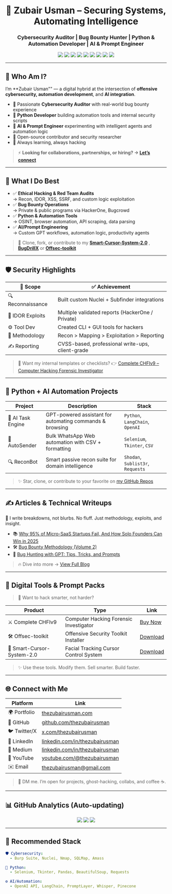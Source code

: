 <h1 align="center">🚀 Zubair Usman – Securing Systems, Automating Intelligence</h1>
<h3 align="center">Cybersecurity Auditor | Bug Bounty Hunter | Python & Automation Developer | AI & Prompt Engineer</h3>

<p align="center">
  <a href="https://github.com/thezubairusman"><img src="https://img.shields.io/github/followers/thezubairusman?label=Follow&style=social" /></a>
  <a href="https://linkedin.com/in/thezubairusman"><img src="https://img.shields.io/badge/LinkedIn-Connect-blue?logo=linkedin" /></a>
  <a href="https://medium.com/@thezubairusman"><img src="https://img.shields.io/badge/Medium-Read_My_Articles-black?logo=medium" /></a>
  <a href="https://x.com/thezubairusman"><img src="https://img.shields.io/twitter/follow/thezubairusman?style=social" /></a>
  <a href="https://discord.gg/pPJaxbSs"><img src="https://img.shields.io/badge/Discord-Join_Community-5865F2?logo=discord&logoColor=white" /></a>
  <a href="https://youtube.com/@thezubairusman"><img src="https://img.shields.io/badge/YouTube-Subscribe-red?logo=youtube&logoColor=white" /></a>
  <a href="https://thezubairusman.gumroad.com/"><img src="https://img.shields.io/badge/Gumroad-Shop_My_Tools-ff69b4?logo=gumroad" /></a>
  <a href="mailto:zus3cu@email.com"><img src="https://img.shields.io/badge/Email-Contact_Me-red?logo=gmail" /></a>
  <a href="https://whatsapp.com/channel/0029VahEpDoGZNCjNV0vXF1B"><img src="https://img.shields.io/badge/WhatsApp-Join_My_Channel-25D366?logo=whatsapp&logoColor=white" />
</a>

</p>

---

## 🧠 Who Am I?

I’m **Zubair Usman"" — a digital hybrid at the intersection of **offensive cybersecurity, automation development**, and **AI integration**.

- 🔐 Passionate **Cybersecurity Auditor** with real-world bug bounty experience  
- 🐍 **Python Developer** building automation tools and internal security scripts  
- 🤖 **AI & Prompt Engineer** experimenting with intelligent agents and automation logic  
- 🧪 Open-source contributor and security researcher  
- 🎯 Always learning, always hacking

> ⚡ **Looking for collaborations, partnerships, or hiring? → [Let’s connect](mailto:zus3cu@gmail.com)**

---

## 🎯 What I Do Best

- ✅ **Ethical Hacking & Red Team Audits**  
  → Recon, IDOR, XSS, SSRF, and custom logic exploitation  
- ✅ **Bug Bounty Operations**  
  → Private & public programs via HackerOne, Bugcrowd  
- ✅ **Python & Automation Tools**  
  → OSINT, browser automation, API scraping, data parsing  
- ✅ **AI/Prompt Engineering**  
  → Custom GPT workflows, automation logic, productivity agents

> 🔧 Clone, fork, or contribute to my [**Smart-Cursor-System-2.0**](https://github.com/thezubairusman/Smart-Cursor-System-2.0) , [**BugDrillX**](https://github.com/thezubairusman/BugDrillX) or [**Offsec-toolkit**](https://github.com/thezubairusman/offsec-toolkit)

---

## 🛡️ Security Highlights

| 🎯 Scope | ✅ Achievement |
|---------|----------------|
| 🔍 Reconnaissance | Built custom Nuclei + Subfinder integrations |
| 🐞 IDOR Exploits | Multiple validated reports (HackerOne / Private) |
| ⚙️ Tool Dev | Created CLI + GUI tools for hackers |
| 🧪 Methodology | Recon > Mapping > Exploitation > Reporting |
| ✍️ Reporting | CVSS-based, professional write-ups, client-grade |

> 📂 Want my internal templates or checklists? 👉 [Complete CHFIv9 – Computer Hacking Forensic Investigator](https://zus3c.gumroad.com/l/ForensicsToolkit)

---

## 🧠 Python + AI Automation Projects

| Project | Description | Stack |
|--------|-------------|-------|
| 🧠 AI Task Engine | GPT-powered assistant for automating commands & browsing | `Python`, `LangChain`, `OpenAI` |
| 🤖 AutoSender | Bulk WhatsApp Web automation with CSV + formatting | `Selenium`, `Tkinter`, `CSV` |
| 🔍 ReconBot | Smart passive recon suite for domain intelligence | `Shodan`, `Sublist3r`, `Requests` |

> ✨ Star, clone, or contribute to your favorite on [my GitHub Repos](https://github.com/thezubairusman)

---

## ✍️ Articles & Technical Writeups

🧠 I write breakdowns, not blurbs. No fluff. Just methodology, exploits, and insight.

- 📚 [Why 95% of Micro-SaaS Startups Fail, And How Solo Founders Can Win in 2025](https://medium.com/@thezubairusman/why-95-of-micro-saas-startups-fail-and-how-solo-founders-can-win-in-2025-a971594a9134)
- 🛠️ [Bug Bounty Methodology (Volume 2)](https://medium.com/@thezubairusman/bug-bounty-methodology-volume-2-c6e89ae6875a)
- 🧪 [Bug Hunting with GPT: Tips, Tricks, and Prompts](https://medium.com/@thezubairusman/bug-hunting-with-gpt-tips-tricks-and-prompts-3841ad93af17)

> 🔥 Dive into more → [View Full Blog](https://medium.com/@thezubairusman)

---

## 🎁 Digital Tools & Prompt Packs

> 🚀 Want to hack smarter, not harder?

| Product | Type | Link |
|--------|------|------|
| ⚔️ Complete CHFIv9 | Computer Hacking Forensic Investigator | [Buy Now](https://zus3c.gumroad.com/l/ForensicsToolkit) |
| 🛠️ Offsec-toolkit | Offensive Security Toolkit Installer | [Download](https://github.com/thezubairusman/offsec-toolkit) |
| 🤖 Smart-Cursor-System-2.0 | Facial Tracking Cursor Control System | [Download](https://github.com/thezubairusman/Smart-Cursor-System-2.0) |

> ✨ Use these tools. Modify them. Sell smarter. Build faster.

---

## 🌐 Connect with Me

| Platform | Link |
|---------|------|
| 🌍 Portfolio | [thezubairusman.com](https://thezubairusman.github.io/thezubairusman/main.html) |
| 🐙 GitHub | [github.com/thezubairusman](https://github.com/thezubairusman) |
| 🐦 Twitter/X | [x.com/thezubairusman](https://x.com/thezubairusman) |
| 🔗 LinkedIn | [linkedin.com/in/thezubairusman](https://linkedin.com/in/thezubairusman) |
| 📂 Medium | [linkedin.com/in/thezubairusman](https://medium.com/@thezubairusman) |
| 🎥 YouTube | [youtube.com/@thezubairusman](https://youtube.com/@thezubairusman) |
| ✉️ Email | [thezubairusman@gmail.com](mailto:zus3cu@gmail.com) |

> 💬 DM me. I’m open for projects, ghost-hacking, collabs, and coffee ☕.

---

## 📊 GitHub Analytics (Auto-updating)

<p align="center">
  <img src="https://github-readme-stats.vercel.app/api?username=thezubairusman&show_icons=true&theme=tokyonight" />
  <img src="https://github-readme-streak-stats.herokuapp.com/?user=thezubairusman&theme=tokyonight" />
  <img src="https://github-readme-stats.vercel.app/api/top-langs/?username=thezubairusman&layout=compact&theme=tokyonight" />
</p>

---

## 🧠 Recommended Stack

```yaml
🛡️ Cybersecurity:
  - Burp Suite, Nuclei, Nmap, SQLMap, Amass

🐍 Python:
  - Selenium, Tkinter, Pandas, BeautifulSoup, Requests

⚙️ AI/Automation:
  - OpenAI API, LangChain, PromptLayer, Whisper, Pinecone

